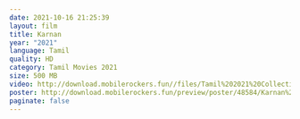 ```yaml
---
date: 2021-10-16 21:25:39
layout: film
title: Karnan
year: "2021"
language: Tamil
quality: HD
category: Tamil Movies 2021
size: 500 MB
video: http://download.mobilerockers.fun//files/Tamil%202021%20Collection/Karnan%20(2021)/Karnan%20(2021)%20Full%20Movies/Karnan%20(2021)%20HDRip/Karnan%20(2021)%20HDRip%20Single%20Part.mp4
poster: http://download.mobilerockers.fun/preview/poster/48584/Karnan%20(2021).png
paginate: false
---
```

